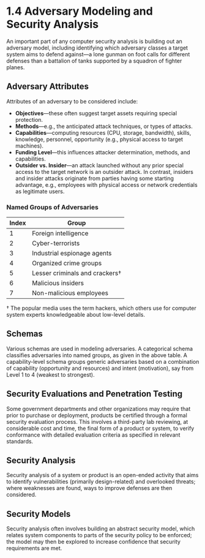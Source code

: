# 1.4 Adversary Modeling and Security Analysis

An important part of any computer security analysis is building out an adversary model, including identifying which adversary classes a target system aims to defend against—a lone gunman on foot calls for different defenses than a battalion of tanks supported by a squadron of fighter planes.

## Adversary Attributes

Attributes of an adversary to be considered include:

* **Objectives**—these often suggest target assets requiring special protection.
* **Methods**—e.g., the anticipated attack techniques, or types of attacks.
* **Capabilities**—computing resources (CPU, storage, bandwidth), skills, knowledge, personnel, opportunity (e.g., physical access to target machines).
* **Funding Level**—this influences attacker determination, methods, and capabilities.
* **Outsider vs. Insider**—an attack launched without any prior special access to the target network is an outsider attack. In contrast, insiders and insider attacks originate from parties having some starting advantage, e.g., employees with physical access or network credentials as legitimate users.

### Named Groups of Adversaries

| Index | Group                                |
|-------|--------------------------------------|
| 1     | Foreign intelligence                 |
| 2     | Cyber-terrorists                     |
| 3     | Industrial espionage agents          |
| 4     | Organized crime groups               |
| 5     | Lesser criminals and crackers†       |
| 6     | Malicious insiders                   |
| 7     | Non-malicious employees              |

† The popular media uses the term hackers, which others use for computer system experts knowledgeable about low-level details.

## Schemas

Various schemas are used in modeling adversaries. A categorical schema classifies adversaries into named groups, as given in the above table. A capability-level schema groups generic adversaries based on a combination of capability (opportunity and resources) and intent (motivation), say from Level 1 to 4 (weakest to strongest).

## Security Evaluations and Penetration Testing

Some government departments and other organizations may require that prior to purchase or deployment, products be certified through a formal security evaluation process. This involves a third-party lab reviewing, at considerable cost and time, the final form of a product or system, to verify conformance with detailed evaluation criteria as specified in relevant standards.

## Security Analysis

Security analysis of a system or product is an open-ended activity that aims to identify vulnerabilities (primarily design-related) and overlooked threats; where weaknesses are found, ways to improve defenses are then considered.

## Security Models

Security analysis often involves building an abstract security model, which relates system components to parts of the security policy to be enforced; the model may then be explored to increase confidence that security requirements are met.

